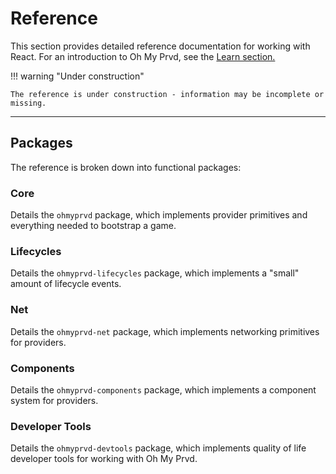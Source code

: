 # Reference

This section provides detailed reference documentation for working with React.
For an introduction to Oh My Prvd, see the [Learn section.](../tutorials/index.md)

!!! warning "Under construction"

    The reference is under construction - information may be incomplete or
    missing.

---

## Packages

The reference is broken down into functional packages:

### Core

Details the `ohmyprvd` package, which implements provider primitives and
everything needed to bootstrap a game.

### Lifecycles

Details the `ohmyprvd-lifecycles` package, which implements a "small" amount of
lifecycle events.

### Net

Details the `ohmyprvd-net` package, which implements networking primitives for
providers.

### Components

Details the `ohmyprvd-components` package, which implements a component system
for providers.

### Developer Tools

Details the `ohmyprvd-devtools` package, which implements quality of life
developer tools for working with Oh My Prvd.
